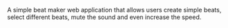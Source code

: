 A simple beat maker web application that allows users create simple beats, select different beats, mute the sound and even increase the speed.
